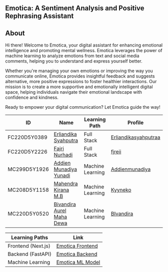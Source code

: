 ## Emotica: A Sentiment Analysis and Positive Rephrasing Assistant

## About  
Hi there! Welcome to Emotica, your digital assistant for enhancing emotional intelligence and promoting mental wellness. Emotica leverages the power of machine learning to analyze emotions from text and social media comments, helping you to understand and express yourself better.

Whether you're managing your own emotions or improving the way you communicate online, Emotica provides insightful feedback and suggests alternative, more positive expressions to foster healthier interactions. Our mission is to create a more supportive and emotionally intelligent digital space, helping individuals navigate their emotional landscape with confidence and kindness.

Ready to empower your digital communication? Let Emotica guide the way!

| ID           | Name                                                            | Learning Path    | Profile                                                         |
| ------------ | --------------------------------------------------------------- | ---------------- | --------------------------------------------------------------- |
| FC220D5Y0389 | [Erliandika Syahputra](https://github.com/Erliandikasyahputraa) | Full Stack       | [Erliandikasyahputraa](https://github.com/Erliandikasyahputraa) |
| FC220D5Y2226 | [Fajri Nurhadi](https://github.com/fjreii)                      | Full Stack       | [fjreii](https://github.com/fjreii)                             |
| MC299D5Y1926 | [Addien Munadiya Yunadi](https://github.com/Addienmunadiya)     | Machine Learning | [Addienmunadiya](https://github.com/Addienmunadiya)             |
| MC208D5Y1158 | [Mahendra Kirana M.B](https://github.com/Kyyneko)               | Machine Learning | [Kyyneko](https://github.com/Kyyneko)                           |
| MC220D5Y0520 | [Bivandira Aurel Maha Dewa](https://github.com/BIvandira)       | Machine Learning | [BIvandira](https://github.com/BIvandira)                       |


| Learning Paths     | Link                                                            |
| ------------------ | --------------------------------------------------------------- |
| Frontend (Next.js) | [Emotica Frontend](https://github.com/YourOrg/emotica-frontend) |
| Backend (FastAPI)  | [Emotica Backend](https://github.com/YourOrg/emotica-backend)   |
| Machine Learning   | [Emotica ML Model](https://github.com/YourOrg/emotica-ml-model) |

